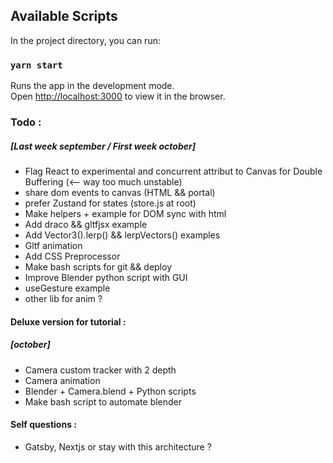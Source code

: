 ## Available Scripts

In the project directory, you can run:

### `yarn start`

Runs the app in the development mode.<br />
Open [http://localhost:3000](http://localhost:3000) to view it in the browser.

### Todo :
##### [Last week september / First week october]

- Flag React to experimental and concurrent attribut to Canvas for Double Buffering (<-- way too much unstable)
- share dom events to canvas (HTML && portal)
- prefer Zustand for states (store.js at root)
- Make helpers + example for DOM sync with html
- Add draco && gltfjsx example
- Add Vector3().lerp() && lerpVectors() examples
- Gltf animation
- Add CSS Preprocessor
- Make bash scripts for git && deploy
- Improve Blender python script with GUI
- useGesture example
- other lib for anim ?



#### Deluxe version for tutorial :
##### [october]

- Camera custom tracker with 2 depth
- Camera animation
- Blender + Camera.blend + Python scripts
- Make bash script to automate blender



#### Self questions :
- Gatsby, Nextjs or stay with this architecture ? 
